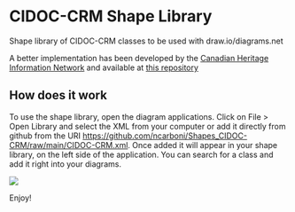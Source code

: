 # CIDOC-CRM Shape Library


Shape library of CIDOC-CRM classes to be used with draw.io/diagrams.net

A better implementation has been developed by the [Canadian Heritage Information Network](https://github.com/chin-rcip) and available at [this repository](https://github.com/chin-rcip/diagrams.net_libraries)


## How does it work

To use the shape library, open the diagram applications. Click on File > Open Library and select the XML from your computer or add it directly from github from the URI https://github.com/ncarboni/Shapes_CIDOC-CRM/raw/main/CIDOC-CRM.xml. Once added it will appear in your shape library, on the left side of the application. You can search for a class and add it right into your diagrams.


![](screenshots/use.gif)



Enjoy!






